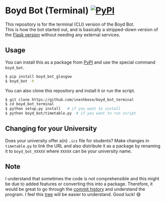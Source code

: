 # Boyd Bot (Terminal) [![PyPI](https://img.shields.io/pypi/v/boyd_bot_glasgow?style=flat-square)](https://pypi.org/project/boyd-bot-glasgow/)

This repository is for the terminal (CLI) version of the Boyd Bot. <br />
This is how the bot started out, and is basically a stripped-down version of the [Flask version](https://github.com/ineshbose/boyd_bot_messenger) without needing any external services.


## Usage

You can install this as a package from [PyPI](https://pypi.org/) and use the special command `boyd_bot`.

```sh
$ pip install boyd_bot_glasgow
$ boyd_bot -h
```

You can also clone this repository and install it or run the script.

```sh
$ git clone https://github.com/ineshbose/boyd_bot_terminal
$ cd boyd_bot_terminal
$ python setup.py install   # if you want to install
$ python boyd_bot/timetable.py  # if you want to run script
```


## Changing for your University

Does your university offer a(n) `.ics` file for students? Make changes in `timetable.py` to link the URL and also distribute it as a package by renaming it to `boyd_bot_XXXXX` where `XXXXX` can be your university name.


## Note

I understand that sometimes the code is not comprehensible and this might be due to added features or converting this into a package. Therefore, it would be great to go through the [commit history](https://github.com/ineshbose/boyd_bot_terminal/commits) and understand the program. I feel this [tree](https://github.com/ineshbose/boyd_bot_terminal/tree/7f95043688837209f43cdf4ffc6ae5544a2ec512) will be easier to understand. Good luck! 😄